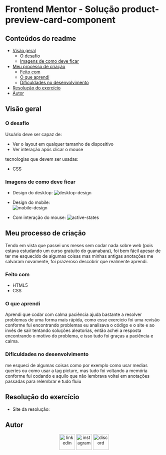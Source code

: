 # Frontend Mentor - Solução product-preview-card-component

## Conteúdos do readme
- [Visão geral](#Visão-geral)
  - [O desafio](#o-desafio)
  - [Imagens de como deve ficar](#imagens-de-como-deve-ficar)
- [Meu processo de criação](#meu-processo-de-criação)
  - [Feito com](#feito-com)
  - [O que aprendi](#o-que-aprendi)
  - [Dificuldades no desenvolvimento](#dificuldades-no-desenvolvimento)
- [Resolução do exercício](#resolução-do-exercício)
- [Autor](#autor)

## Visão geral

### O desafio 
Usuário deve ser capaz de:
- Ver o layout em qualquer tamanho de dispositivo 
- Ver interação após clicar o mouse

tecnologias que devem ser usadas:
- CSS

### Imagens de como deve ficar


- Design do desktop:
![desktop-design](https://github.com/user-attachments/assets/19d1de9c-74b6-4781-bcbd-8fa24b195869)


- Design do mobile:   
![mobile-design](https://github.com/user-attachments/assets/c759be86-810f-40f5-a0c6-9b4152024135)


- Com interação do mouse:
![active-states](https://github.com/user-attachments/assets/4f9c499e-e3b7-4819-809e-bd64fe9d8b8c)


## Meu processo de criação
Tendo em vista que passei uns meses sem codar nada sobre web (pois estava estudando um curso gratuito do guanabara), foi bem fácil apesar de ter me esquecido de algumas coisas mas minhas antigas anotações me salvaram novamente, foi prazeroso descobrir que 
realmente aprendi.

### Feito com
- HTML5
- CSS

### O que aprendi
Aprendi que codar com calma paciência ajuda bastante a resolver problemas de uma forma mais rápida, como esse exercicio foi uma revisão conforme fui encontrando problemas eu analisava o código e o site e ao invés de sair tentando soluções aleatorias, então achei a resposta encontrando o motivo do problema, e isso tudo foi graças a paciência e calma.

### Dificuldades no desenvolvimento
me esqueci de algumas coisas como por exemplo como usar medias queries ou como usar a tag picture, mas tudo foi voltando a memória conforme fui codando e aquilo que não lembrava voltei em anotações passadas para relembrar e tudo fluiu

## Resolução do exercício

- Site da resolução:

## Autor 

<p align="center">
<a href="https://www.linkedin.com/in/raul-souza-do-nascimento-53623631b/"><img align="center" src="https://user-images.githubusercontent.com/88904952/234979284-68c11d7f-1acc-4f0c-ac78-044e1037d7b0.png" alt="linkedin" height="50" width="50"/></a>
<a href="https://www.instagram.com/raul.souza9/"><img align="center" src="https://user-images.githubusercontent.com/88904952/234981169-2dd1e58f-4b7e-468c-8213-034ba62156c3.png" alt="instagram" height="50" width="50" /></a>
<a href="http://discordapp.com/users/336874360101142530"><img align="center" src="https://user-images.githubusercontent.com/88904952/234982627-019fd336-6248-453c-9b05-97c13fd1d207.png" alt="discord" height="50" width="50" /></a>
</p>
